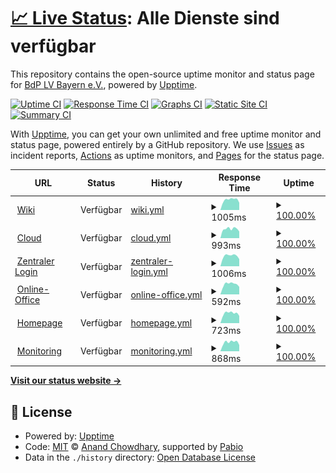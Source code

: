 # [📈 Live Status](https://status.pfadfindenby.de): <!--live status--> **Alle Dienste sind verfügbar**

This repository contains the open-source uptime monitor and status page for [BdP LV Bayern e.V.](https://bayern.pfadfinden.de), powered by [Upptime](https://github.com/upptime/upptime).

[![Uptime CI](https://github.com/pfadfinden-bayern/status/workflows/Uptime%20CI/badge.svg)](https://github.com/pfadfinden-bayern/status/actions?query=workflow%3A%22Uptime+CI%22)
[![Response Time CI](https://github.com/pfadfinden-bayern/status/workflows/Response%20Time%20CI/badge.svg)](https://github.com/pfadfinden-bayern/status/actions?query=workflow%3A%22Response+Time+CI%22)
[![Graphs CI](https://github.com/pfadfinden-bayern/status/workflows/Graphs%20CI/badge.svg)](https://github.com/pfadfinden-bayern/status/actions?query=workflow%3A%22Graphs+CI%22)
[![Static Site CI](https://github.com/pfadfinden-bayern/status/workflows/Static%20Site%20CI/badge.svg)](https://github.com/pfadfinden-bayern/status/actions?query=workflow%3A%22Static+Site+CI%22)
[![Summary CI](https://github.com/pfadfinden-bayern/status/workflows/Summary%20CI/badge.svg)](https://github.com/pfadfinden-bayern/status/actions?query=workflow%3A%22Summary+CI%22)

With [Upptime](https://upptime.js.org), you can get your own unlimited and free uptime monitor and status page, powered entirely by a GitHub repository. We use [Issues](https://github.com/pfadfinden-bayern/status/issues) as incident reports, [Actions](https://github.com/pfadfinden-bayern/status/actions) as uptime monitors, and [Pages](https://status.pfadfindenby.de) for the status page.

<!--start: status pages-->
<!-- This summary is generated by Upptime (https://github.com/upptime/upptime) -->
<!-- Do not edit this manually, your changes will be overwritten -->
<!-- prettier-ignore -->
| URL | Status | History | Response Time | Uptime |
| --- | ------ | ------- | ------------- | ------ |
| <img alt="" src="https://icons.duckduckgo.com/ip3/wiki.pfadfindenby.de.ico" height="13"> [Wiki](https://wiki.pfadfindenby.de) | Verfügbar | [wiki.yml](https://github.com/pfadfindenby/status/commits/HEAD/history/wiki.yml) | <details><summary><img alt="Response time graph" src="./graphs/wiki/response-time-week.png" height="20"> 1005ms</summary><br><a href="https://status.pfadfindenby.de/history/wiki"><img alt="Response time 975" src="https://img.shields.io/endpoint?url=https%3A%2F%2Fraw.githubusercontent.com%2Fpfadfindenby%2Fstatus%2FHEAD%2Fapi%2Fwiki%2Fresponse-time.json"></a><br><a href="https://status.pfadfindenby.de/history/wiki"><img alt="24-hour response time 1069" src="https://img.shields.io/endpoint?url=https%3A%2F%2Fraw.githubusercontent.com%2Fpfadfindenby%2Fstatus%2FHEAD%2Fapi%2Fwiki%2Fresponse-time-day.json"></a><br><a href="https://status.pfadfindenby.de/history/wiki"><img alt="7-day response time 1005" src="https://img.shields.io/endpoint?url=https%3A%2F%2Fraw.githubusercontent.com%2Fpfadfindenby%2Fstatus%2FHEAD%2Fapi%2Fwiki%2Fresponse-time-week.json"></a><br><a href="https://status.pfadfindenby.de/history/wiki"><img alt="30-day response time 854" src="https://img.shields.io/endpoint?url=https%3A%2F%2Fraw.githubusercontent.com%2Fpfadfindenby%2Fstatus%2FHEAD%2Fapi%2Fwiki%2Fresponse-time-month.json"></a><br><a href="https://status.pfadfindenby.de/history/wiki"><img alt="1-year response time 975" src="https://img.shields.io/endpoint?url=https%3A%2F%2Fraw.githubusercontent.com%2Fpfadfindenby%2Fstatus%2FHEAD%2Fapi%2Fwiki%2Fresponse-time-year.json"></a></details> | <details><summary><a href="https://status.pfadfindenby.de/history/wiki">100.00%</a></summary><a href="https://status.pfadfindenby.de/history/wiki"><img alt="All-time uptime 99.89%" src="https://img.shields.io/endpoint?url=https%3A%2F%2Fraw.githubusercontent.com%2Fpfadfindenby%2Fstatus%2FHEAD%2Fapi%2Fwiki%2Fuptime.json"></a><br><a href="https://status.pfadfindenby.de/history/wiki"><img alt="24-hour uptime 100.00%" src="https://img.shields.io/endpoint?url=https%3A%2F%2Fraw.githubusercontent.com%2Fpfadfindenby%2Fstatus%2FHEAD%2Fapi%2Fwiki%2Fuptime-day.json"></a><br><a href="https://status.pfadfindenby.de/history/wiki"><img alt="7-day uptime 100.00%" src="https://img.shields.io/endpoint?url=https%3A%2F%2Fraw.githubusercontent.com%2Fpfadfindenby%2Fstatus%2FHEAD%2Fapi%2Fwiki%2Fuptime-week.json"></a><br><a href="https://status.pfadfindenby.de/history/wiki"><img alt="30-day uptime 99.77%" src="https://img.shields.io/endpoint?url=https%3A%2F%2Fraw.githubusercontent.com%2Fpfadfindenby%2Fstatus%2FHEAD%2Fapi%2Fwiki%2Fuptime-month.json"></a><br><a href="https://status.pfadfindenby.de/history/wiki"><img alt="1-year uptime 99.89%" src="https://img.shields.io/endpoint?url=https%3A%2F%2Fraw.githubusercontent.com%2Fpfadfindenby%2Fstatus%2FHEAD%2Fapi%2Fwiki%2Fuptime-year.json"></a></details>
| <img alt="" src="https://icons.duckduckgo.com/ip3/cloud.pfadfindenby.de.ico" height="13"> [Cloud](https://cloud.pfadfindenby.de/status.php) | Verfügbar | [cloud.yml](https://github.com/pfadfindenby/status/commits/HEAD/history/cloud.yml) | <details><summary><img alt="Response time graph" src="./graphs/cloud/response-time-week.png" height="20"> 993ms</summary><br><a href="https://status.pfadfindenby.de/history/cloud"><img alt="Response time 910" src="https://img.shields.io/endpoint?url=https%3A%2F%2Fraw.githubusercontent.com%2Fpfadfindenby%2Fstatus%2FHEAD%2Fapi%2Fcloud%2Fresponse-time.json"></a><br><a href="https://status.pfadfindenby.de/history/cloud"><img alt="24-hour response time 880" src="https://img.shields.io/endpoint?url=https%3A%2F%2Fraw.githubusercontent.com%2Fpfadfindenby%2Fstatus%2FHEAD%2Fapi%2Fcloud%2Fresponse-time-day.json"></a><br><a href="https://status.pfadfindenby.de/history/cloud"><img alt="7-day response time 993" src="https://img.shields.io/endpoint?url=https%3A%2F%2Fraw.githubusercontent.com%2Fpfadfindenby%2Fstatus%2FHEAD%2Fapi%2Fcloud%2Fresponse-time-week.json"></a><br><a href="https://status.pfadfindenby.de/history/cloud"><img alt="30-day response time 899" src="https://img.shields.io/endpoint?url=https%3A%2F%2Fraw.githubusercontent.com%2Fpfadfindenby%2Fstatus%2FHEAD%2Fapi%2Fcloud%2Fresponse-time-month.json"></a><br><a href="https://status.pfadfindenby.de/history/cloud"><img alt="1-year response time 910" src="https://img.shields.io/endpoint?url=https%3A%2F%2Fraw.githubusercontent.com%2Fpfadfindenby%2Fstatus%2FHEAD%2Fapi%2Fcloud%2Fresponse-time-year.json"></a></details> | <details><summary><a href="https://status.pfadfindenby.de/history/cloud">100.00%</a></summary><a href="https://status.pfadfindenby.de/history/cloud"><img alt="All-time uptime 99.98%" src="https://img.shields.io/endpoint?url=https%3A%2F%2Fraw.githubusercontent.com%2Fpfadfindenby%2Fstatus%2FHEAD%2Fapi%2Fcloud%2Fuptime.json"></a><br><a href="https://status.pfadfindenby.de/history/cloud"><img alt="24-hour uptime 100.00%" src="https://img.shields.io/endpoint?url=https%3A%2F%2Fraw.githubusercontent.com%2Fpfadfindenby%2Fstatus%2FHEAD%2Fapi%2Fcloud%2Fuptime-day.json"></a><br><a href="https://status.pfadfindenby.de/history/cloud"><img alt="7-day uptime 100.00%" src="https://img.shields.io/endpoint?url=https%3A%2F%2Fraw.githubusercontent.com%2Fpfadfindenby%2Fstatus%2FHEAD%2Fapi%2Fcloud%2Fuptime-week.json"></a><br><a href="https://status.pfadfindenby.de/history/cloud"><img alt="30-day uptime 100.00%" src="https://img.shields.io/endpoint?url=https%3A%2F%2Fraw.githubusercontent.com%2Fpfadfindenby%2Fstatus%2FHEAD%2Fapi%2Fcloud%2Fuptime-month.json"></a><br><a href="https://status.pfadfindenby.de/history/cloud"><img alt="1-year uptime 99.98%" src="https://img.shields.io/endpoint?url=https%3A%2F%2Fraw.githubusercontent.com%2Fpfadfindenby%2Fstatus%2FHEAD%2Fapi%2Fcloud%2Fuptime-year.json"></a></details>
| <img alt="" src="https://icons.duckduckgo.com/ip3/auth.pfadfindenby.de.ico" height="13"> [Zentraler Login](https://auth.pfadfindenby.de) | Verfügbar | [zentraler-login.yml](https://github.com/pfadfindenby/status/commits/HEAD/history/zentraler-login.yml) | <details><summary><img alt="Response time graph" src="./graphs/zentraler-login/response-time-week.png" height="20"> 1006ms</summary><br><a href="https://status.pfadfindenby.de/history/zentraler-login"><img alt="Response time 887" src="https://img.shields.io/endpoint?url=https%3A%2F%2Fraw.githubusercontent.com%2Fpfadfindenby%2Fstatus%2FHEAD%2Fapi%2Fzentraler-login%2Fresponse-time.json"></a><br><a href="https://status.pfadfindenby.de/history/zentraler-login"><img alt="24-hour response time 1010" src="https://img.shields.io/endpoint?url=https%3A%2F%2Fraw.githubusercontent.com%2Fpfadfindenby%2Fstatus%2FHEAD%2Fapi%2Fzentraler-login%2Fresponse-time-day.json"></a><br><a href="https://status.pfadfindenby.de/history/zentraler-login"><img alt="7-day response time 1006" src="https://img.shields.io/endpoint?url=https%3A%2F%2Fraw.githubusercontent.com%2Fpfadfindenby%2Fstatus%2FHEAD%2Fapi%2Fzentraler-login%2Fresponse-time-week.json"></a><br><a href="https://status.pfadfindenby.de/history/zentraler-login"><img alt="30-day response time 903" src="https://img.shields.io/endpoint?url=https%3A%2F%2Fraw.githubusercontent.com%2Fpfadfindenby%2Fstatus%2FHEAD%2Fapi%2Fzentraler-login%2Fresponse-time-month.json"></a><br><a href="https://status.pfadfindenby.de/history/zentraler-login"><img alt="1-year response time 887" src="https://img.shields.io/endpoint?url=https%3A%2F%2Fraw.githubusercontent.com%2Fpfadfindenby%2Fstatus%2FHEAD%2Fapi%2Fzentraler-login%2Fresponse-time-year.json"></a></details> | <details><summary><a href="https://status.pfadfindenby.de/history/zentraler-login">100.00%</a></summary><a href="https://status.pfadfindenby.de/history/zentraler-login"><img alt="All-time uptime 99.95%" src="https://img.shields.io/endpoint?url=https%3A%2F%2Fraw.githubusercontent.com%2Fpfadfindenby%2Fstatus%2FHEAD%2Fapi%2Fzentraler-login%2Fuptime.json"></a><br><a href="https://status.pfadfindenby.de/history/zentraler-login"><img alt="24-hour uptime 100.00%" src="https://img.shields.io/endpoint?url=https%3A%2F%2Fraw.githubusercontent.com%2Fpfadfindenby%2Fstatus%2FHEAD%2Fapi%2Fzentraler-login%2Fuptime-day.json"></a><br><a href="https://status.pfadfindenby.de/history/zentraler-login"><img alt="7-day uptime 100.00%" src="https://img.shields.io/endpoint?url=https%3A%2F%2Fraw.githubusercontent.com%2Fpfadfindenby%2Fstatus%2FHEAD%2Fapi%2Fzentraler-login%2Fuptime-week.json"></a><br><a href="https://status.pfadfindenby.de/history/zentraler-login"><img alt="30-day uptime 99.67%" src="https://img.shields.io/endpoint?url=https%3A%2F%2Fraw.githubusercontent.com%2Fpfadfindenby%2Fstatus%2FHEAD%2Fapi%2Fzentraler-login%2Fuptime-month.json"></a><br><a href="https://status.pfadfindenby.de/history/zentraler-login"><img alt="1-year uptime 99.95%" src="https://img.shields.io/endpoint?url=https%3A%2F%2Fraw.githubusercontent.com%2Fpfadfindenby%2Fstatus%2FHEAD%2Fapi%2Fzentraler-login%2Fuptime-year.json"></a></details>
| <img alt="" src="https://icons.duckduckgo.com/ip3/office.pfadfindenby.de.ico" height="13"> [Online-Office](https://office.pfadfindenby.de) | Verfügbar | [online-office.yml](https://github.com/pfadfindenby/status/commits/HEAD/history/online-office.yml) | <details><summary><img alt="Response time graph" src="./graphs/online-office/response-time-week.png" height="20"> 592ms</summary><br><a href="https://status.pfadfindenby.de/history/online-office"><img alt="Response time 476" src="https://img.shields.io/endpoint?url=https%3A%2F%2Fraw.githubusercontent.com%2Fpfadfindenby%2Fstatus%2FHEAD%2Fapi%2Fonline-office%2Fresponse-time.json"></a><br><a href="https://status.pfadfindenby.de/history/online-office"><img alt="24-hour response time 654" src="https://img.shields.io/endpoint?url=https%3A%2F%2Fraw.githubusercontent.com%2Fpfadfindenby%2Fstatus%2FHEAD%2Fapi%2Fonline-office%2Fresponse-time-day.json"></a><br><a href="https://status.pfadfindenby.de/history/online-office"><img alt="7-day response time 592" src="https://img.shields.io/endpoint?url=https%3A%2F%2Fraw.githubusercontent.com%2Fpfadfindenby%2Fstatus%2FHEAD%2Fapi%2Fonline-office%2Fresponse-time-week.json"></a><br><a href="https://status.pfadfindenby.de/history/online-office"><img alt="30-day response time 495" src="https://img.shields.io/endpoint?url=https%3A%2F%2Fraw.githubusercontent.com%2Fpfadfindenby%2Fstatus%2FHEAD%2Fapi%2Fonline-office%2Fresponse-time-month.json"></a><br><a href="https://status.pfadfindenby.de/history/online-office"><img alt="1-year response time 476" src="https://img.shields.io/endpoint?url=https%3A%2F%2Fraw.githubusercontent.com%2Fpfadfindenby%2Fstatus%2FHEAD%2Fapi%2Fonline-office%2Fresponse-time-year.json"></a></details> | <details><summary><a href="https://status.pfadfindenby.de/history/online-office">100.00%</a></summary><a href="https://status.pfadfindenby.de/history/online-office"><img alt="All-time uptime 99.97%" src="https://img.shields.io/endpoint?url=https%3A%2F%2Fraw.githubusercontent.com%2Fpfadfindenby%2Fstatus%2FHEAD%2Fapi%2Fonline-office%2Fuptime.json"></a><br><a href="https://status.pfadfindenby.de/history/online-office"><img alt="24-hour uptime 100.00%" src="https://img.shields.io/endpoint?url=https%3A%2F%2Fraw.githubusercontent.com%2Fpfadfindenby%2Fstatus%2FHEAD%2Fapi%2Fonline-office%2Fuptime-day.json"></a><br><a href="https://status.pfadfindenby.de/history/online-office"><img alt="7-day uptime 100.00%" src="https://img.shields.io/endpoint?url=https%3A%2F%2Fraw.githubusercontent.com%2Fpfadfindenby%2Fstatus%2FHEAD%2Fapi%2Fonline-office%2Fuptime-week.json"></a><br><a href="https://status.pfadfindenby.de/history/online-office"><img alt="30-day uptime 100.00%" src="https://img.shields.io/endpoint?url=https%3A%2F%2Fraw.githubusercontent.com%2Fpfadfindenby%2Fstatus%2FHEAD%2Fapi%2Fonline-office%2Fuptime-month.json"></a><br><a href="https://status.pfadfindenby.de/history/online-office"><img alt="1-year uptime 99.97%" src="https://img.shields.io/endpoint?url=https%3A%2F%2Fraw.githubusercontent.com%2Fpfadfindenby%2Fstatus%2FHEAD%2Fapi%2Fonline-office%2Fuptime-year.json"></a></details>
| <img alt="" src="https://icons.duckduckgo.com/ip3/bayern.pfadfinden.de.ico" height="13"> [Homepage](https://bayern.pfadfinden.de) | Verfügbar | [homepage.yml](https://github.com/pfadfindenby/status/commits/HEAD/history/homepage.yml) | <details><summary><img alt="Response time graph" src="./graphs/homepage/response-time-week.png" height="20"> 723ms</summary><br><a href="https://status.pfadfindenby.de/history/homepage"><img alt="Response time 618" src="https://img.shields.io/endpoint?url=https%3A%2F%2Fraw.githubusercontent.com%2Fpfadfindenby%2Fstatus%2FHEAD%2Fapi%2Fhomepage%2Fresponse-time.json"></a><br><a href="https://status.pfadfindenby.de/history/homepage"><img alt="24-hour response time 746" src="https://img.shields.io/endpoint?url=https%3A%2F%2Fraw.githubusercontent.com%2Fpfadfindenby%2Fstatus%2FHEAD%2Fapi%2Fhomepage%2Fresponse-time-day.json"></a><br><a href="https://status.pfadfindenby.de/history/homepage"><img alt="7-day response time 723" src="https://img.shields.io/endpoint?url=https%3A%2F%2Fraw.githubusercontent.com%2Fpfadfindenby%2Fstatus%2FHEAD%2Fapi%2Fhomepage%2Fresponse-time-week.json"></a><br><a href="https://status.pfadfindenby.de/history/homepage"><img alt="30-day response time 656" src="https://img.shields.io/endpoint?url=https%3A%2F%2Fraw.githubusercontent.com%2Fpfadfindenby%2Fstatus%2FHEAD%2Fapi%2Fhomepage%2Fresponse-time-month.json"></a><br><a href="https://status.pfadfindenby.de/history/homepage"><img alt="1-year response time 618" src="https://img.shields.io/endpoint?url=https%3A%2F%2Fraw.githubusercontent.com%2Fpfadfindenby%2Fstatus%2FHEAD%2Fapi%2Fhomepage%2Fresponse-time-year.json"></a></details> | <details><summary><a href="https://status.pfadfindenby.de/history/homepage">100.00%</a></summary><a href="https://status.pfadfindenby.de/history/homepage"><img alt="All-time uptime 99.96%" src="https://img.shields.io/endpoint?url=https%3A%2F%2Fraw.githubusercontent.com%2Fpfadfindenby%2Fstatus%2FHEAD%2Fapi%2Fhomepage%2Fuptime.json"></a><br><a href="https://status.pfadfindenby.de/history/homepage"><img alt="24-hour uptime 100.00%" src="https://img.shields.io/endpoint?url=https%3A%2F%2Fraw.githubusercontent.com%2Fpfadfindenby%2Fstatus%2FHEAD%2Fapi%2Fhomepage%2Fuptime-day.json"></a><br><a href="https://status.pfadfindenby.de/history/homepage"><img alt="7-day uptime 100.00%" src="https://img.shields.io/endpoint?url=https%3A%2F%2Fraw.githubusercontent.com%2Fpfadfindenby%2Fstatus%2FHEAD%2Fapi%2Fhomepage%2Fuptime-week.json"></a><br><a href="https://status.pfadfindenby.de/history/homepage"><img alt="30-day uptime 99.89%" src="https://img.shields.io/endpoint?url=https%3A%2F%2Fraw.githubusercontent.com%2Fpfadfindenby%2Fstatus%2FHEAD%2Fapi%2Fhomepage%2Fuptime-month.json"></a><br><a href="https://status.pfadfindenby.de/history/homepage"><img alt="1-year uptime 99.96%" src="https://img.shields.io/endpoint?url=https%3A%2F%2Fraw.githubusercontent.com%2Fpfadfindenby%2Fstatus%2FHEAD%2Fapi%2Fhomepage%2Fuptime-year.json"></a></details>
| <img alt="" src="https://icons.duckduckgo.com/ip3/monitoring.pfadfindenby.de.ico" height="13"> [Monitoring](https://monitoring.pfadfindenby.de/login) | Verfügbar | [monitoring.yml](https://github.com/pfadfindenby/status/commits/HEAD/history/monitoring.yml) | <details><summary><img alt="Response time graph" src="./graphs/monitoring/response-time-week.png" height="20"> 868ms</summary><br><a href="https://status.pfadfindenby.de/history/monitoring"><img alt="Response time 716" src="https://img.shields.io/endpoint?url=https%3A%2F%2Fraw.githubusercontent.com%2Fpfadfindenby%2Fstatus%2FHEAD%2Fapi%2Fmonitoring%2Fresponse-time.json"></a><br><a href="https://status.pfadfindenby.de/history/monitoring"><img alt="24-hour response time 852" src="https://img.shields.io/endpoint?url=https%3A%2F%2Fraw.githubusercontent.com%2Fpfadfindenby%2Fstatus%2FHEAD%2Fapi%2Fmonitoring%2Fresponse-time-day.json"></a><br><a href="https://status.pfadfindenby.de/history/monitoring"><img alt="7-day response time 868" src="https://img.shields.io/endpoint?url=https%3A%2F%2Fraw.githubusercontent.com%2Fpfadfindenby%2Fstatus%2FHEAD%2Fapi%2Fmonitoring%2Fresponse-time-week.json"></a><br><a href="https://status.pfadfindenby.de/history/monitoring"><img alt="30-day response time 739" src="https://img.shields.io/endpoint?url=https%3A%2F%2Fraw.githubusercontent.com%2Fpfadfindenby%2Fstatus%2FHEAD%2Fapi%2Fmonitoring%2Fresponse-time-month.json"></a><br><a href="https://status.pfadfindenby.de/history/monitoring"><img alt="1-year response time 716" src="https://img.shields.io/endpoint?url=https%3A%2F%2Fraw.githubusercontent.com%2Fpfadfindenby%2Fstatus%2FHEAD%2Fapi%2Fmonitoring%2Fresponse-time-year.json"></a></details> | <details><summary><a href="https://status.pfadfindenby.de/history/monitoring">100.00%</a></summary><a href="https://status.pfadfindenby.de/history/monitoring"><img alt="All-time uptime 99.97%" src="https://img.shields.io/endpoint?url=https%3A%2F%2Fraw.githubusercontent.com%2Fpfadfindenby%2Fstatus%2FHEAD%2Fapi%2Fmonitoring%2Fuptime.json"></a><br><a href="https://status.pfadfindenby.de/history/monitoring"><img alt="24-hour uptime 100.00%" src="https://img.shields.io/endpoint?url=https%3A%2F%2Fraw.githubusercontent.com%2Fpfadfindenby%2Fstatus%2FHEAD%2Fapi%2Fmonitoring%2Fuptime-day.json"></a><br><a href="https://status.pfadfindenby.de/history/monitoring"><img alt="7-day uptime 100.00%" src="https://img.shields.io/endpoint?url=https%3A%2F%2Fraw.githubusercontent.com%2Fpfadfindenby%2Fstatus%2FHEAD%2Fapi%2Fmonitoring%2Fuptime-week.json"></a><br><a href="https://status.pfadfindenby.de/history/monitoring"><img alt="30-day uptime 100.00%" src="https://img.shields.io/endpoint?url=https%3A%2F%2Fraw.githubusercontent.com%2Fpfadfindenby%2Fstatus%2FHEAD%2Fapi%2Fmonitoring%2Fuptime-month.json"></a><br><a href="https://status.pfadfindenby.de/history/monitoring"><img alt="1-year uptime 99.97%" src="https://img.shields.io/endpoint?url=https%3A%2F%2Fraw.githubusercontent.com%2Fpfadfindenby%2Fstatus%2FHEAD%2Fapi%2Fmonitoring%2Fuptime-year.json"></a></details>

<!--end: status pages-->

[**Visit our status website →**](https://status.pfadfindenby.de)

## 📄 License

- Powered by: [Upptime](https://github.com/upptime/upptime)
- Code: [MIT](./LICENSE) © [Anand Chowdhary](https://anandchowdhary.com), supported by [Pabio](https://pabio.com)
- Data in the `./history` directory: [Open Database License](https://opendatacommons.org/licenses/odbl/1-0/)
